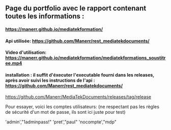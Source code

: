 ## Page du portfolio avec le rapport contenant toutes les informations : 

#### https://manerr.github.io/mediatekformation/

#### Api utilisée: https://github.com/Manerr/rest_mediatekdocuments/

#### Video d'utilisation: https://manerr.github.io/mediatekformation/mediatekformations_soustitree.mp4

#### installation : il suffit d'éxecuter l'executable fourni dans les releases, après avoir suivi les instructions de l'api : https://github.com/Manerr/rest_mediatekdocuments/
https://github.com/Manerr/MediaTekDocuments/releases/tag/release

Pour essayer, voici les comptes utilisateurs: (ne respectant pas les règles de sécurité d'un mot de passe, ils sont ici juste pour test)

'admin',"1adminpass!"
'pret',"paul"
'nocompte',"mdp"
